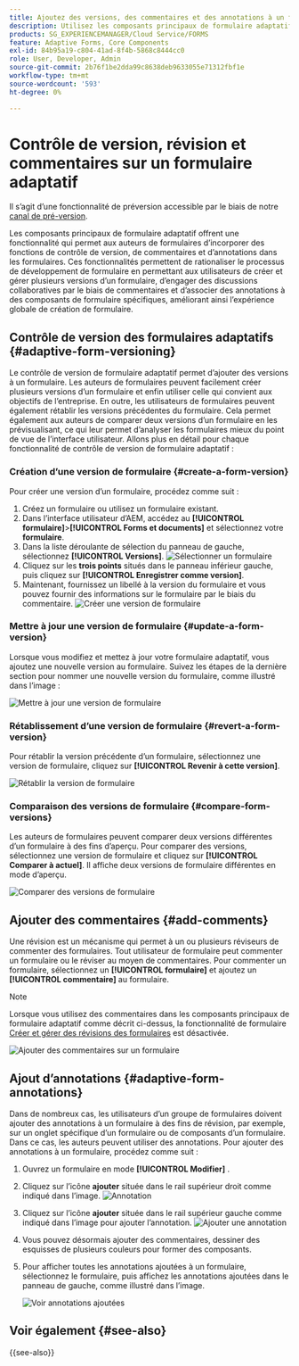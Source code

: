 ```yaml
---
title: Ajoutez des versions, des commentaires et des annotations à un formulaire.
description: Utilisez les composants principaux de formulaire adaptatif pour ajouter des commentaires, des annotations et des versions à un formulaire adaptatif.
products: SG_EXPERIENCEMANAGER/Cloud Service/FORMS
feature: Adaptive Forms, Core Components
exl-id: 84b95a19-c804-41ad-8f4b-5868c8444cc0
role: User, Developer, Admin
source-git-commit: 2b76f1be2dda99c8638deb9633055e71312fbf1e
workflow-type: tm+mt
source-wordcount: '593'
ht-degree: 0%

---
```


# Contrôle de version, révision et commentaires sur un formulaire adaptatif

<!--Before you can use versionings, comments, and annotations in an Adaptive Form, you must ensure you have [enabled Adaptive Form Core Components](
https://experienceleague.adobe.com/en/docs/experience-manager-cloud-service/content/forms/setup-configure-migrate/enable-adaptive-forms-core-components).-->

<!--Adaptive Form Core Components facilitates to add versionings, comments, and annotations to a form. These features helps form authors and users to enhance the form development process where they can create multiple versions of a form, collaborate and add their comments to a form, and add annotations to form components.-->

<span class="preview"> Il s’agit d’une fonctionnalité de préversion accessible par le biais de notre [canal de pré-version](https://experienceleague.adobe.com/fr/docs/experience-manager-cloud-service/content/release-notes/prerelease#new-features). </span>


Les composants principaux de formulaire adaptatif offrent une fonctionnalité qui permet aux auteurs de formulaires d’incorporer des fonctions de contrôle de version, de commentaires et d’annotations dans les formulaires. Ces fonctionnalités permettent de rationaliser le processus de développement de formulaire en permettant aux utilisateurs de créer et gérer plusieurs versions d’un formulaire, d’engager des discussions collaboratives par le biais de commentaires et d’associer des annotations à des composants de formulaire spécifiques, améliorant ainsi l’expérience globale de création de formulaire.


## Contrôle de version des formulaires adaptatifs {#adaptive-form-versioning}

Le contrôle de version de formulaire adaptatif permet d’ajouter des versions à un formulaire. Les auteurs de formulaires peuvent facilement créer plusieurs versions d’un formulaire et enfin utiliser celle qui convient aux objectifs de l’entreprise. En outre, les utilisateurs de formulaires peuvent également rétablir les versions précédentes du formulaire. Cela permet également aux auteurs de comparer deux versions d’un formulaire en les prévisualisant, ce qui leur permet d’analyser les formulaires mieux du point de vue de l’interface utilisateur. Allons plus en détail pour chaque fonctionnalité de contrôle de version de formulaire adaptatif :

### Création d’une version de formulaire {#create-a-form-version}

Pour créer une version d’un formulaire, procédez comme suit :

1. Créez un formulaire ou utilisez un formulaire existant.
1. Dans l’interface utilisateur d’AEM, accédez au **[!UICONTROL formulaire]**>**[!UICONTROL Forms et documents]** et sélectionnez votre **formulaire**.
1. Dans la liste déroulante de sélection du panneau de gauche, sélectionnez **[!UICONTROL Versions]**.
   ![Sélectionner un formulaire](select-a-form.png)
1. Cliquez sur les **trois points** situés dans le panneau inférieur gauche, puis cliquez sur **[!UICONTROL Enregistrer comme version]**.
1. Maintenant, fournissez un libellé à la version du formulaire et vous pouvez fournir des informations sur le formulaire par le biais du commentaire.
   ![Créer une version de formulaire](create-a-form-version.png)

### Mettre à jour une version de formulaire {#update-a-form-version}

Lorsque vous modifiez et mettez à jour votre formulaire adaptatif, vous ajoutez une nouvelle version au formulaire. Suivez les étapes de la dernière section pour nommer une nouvelle version du formulaire, comme illustré dans l’image :

![Mettre à jour une version de formulaire](update-a-form-version.png)

### Rétablissement d’une version de formulaire {#revert-a-form-version}

Pour rétablir la version précédente d’un formulaire, sélectionnez une version de formulaire, cliquez sur **[!UICONTROL Revenir à cette version]**.

![Rétablir la version de formulaire](revert-form-version.png)

### Comparaison des versions de formulaire {#compare-form-versions}

Les auteurs de formulaires peuvent comparer deux versions différentes d’un formulaire à des fins d’aperçu. Pour comparer des versions, sélectionnez une version de formulaire et cliquez sur **[!UICONTROL Comparer à actuel]**. Il affiche deux versions de formulaire différentes en mode d’aperçu.

![Comparer des versions de formulaire](compare-form-versions.png)

## Ajouter des commentaires {#add-comments}

Une révision est un mécanisme qui permet à un ou plusieurs réviseurs de commenter des formulaires. Tout utilisateur de formulaire peut commenter un formulaire ou le réviser au moyen de commentaires. Pour commenter un formulaire, sélectionnez un **[!UICONTROL formulaire]** et ajoutez un **[!UICONTROL commentaire]** au formulaire.

>[!NOTE]
> Lorsque vous utilisez des commentaires dans les composants principaux de formulaire adaptatif comme décrit ci-dessus, la fonctionnalité de formulaire [Créer et gérer des révisions des formulaires](/help/forms/create-reviews-forms.md) est désactivée.


![Ajouter des commentaires sur un formulaire](form-comments.png)

## Ajout d’annotations {#adaptive-form-annotations}

Dans de nombreux cas, les utilisateurs d’un groupe de formulaires doivent ajouter des annotations à un formulaire à des fins de révision, par exemple, sur un onglet spécifique d’un formulaire ou de composants d’un formulaire. Dans ce cas, les auteurs peuvent utiliser des annotations. Pour ajouter des annotations à un formulaire, procédez comme suit :

1. Ouvrez un formulaire en mode **[!UICONTROL Modifier]** .

1. Cliquez sur l’icône **ajouter** située dans le rail supérieur droit comme indiqué dans l’image.
   ![Annotation](annotation.png)

1. Cliquez sur l’icône **ajouter** située dans le rail supérieur gauche comme indiqué dans l’image pour ajouter l’annotation.
   ![Ajouter une annotation](add-annotation.png)

1. Vous pouvez désormais ajouter des commentaires, dessiner des esquisses de plusieurs couleurs pour former des composants.

1. Pour afficher toutes les annotations ajoutées à un formulaire, sélectionnez le formulaire, puis affichez les annotations ajoutées dans le panneau de gauche, comme illustré dans l’image.

   ![Voir annotations ajoutées](see-annotations.png)

## Voir également {#see-also}

{{see-also}}
